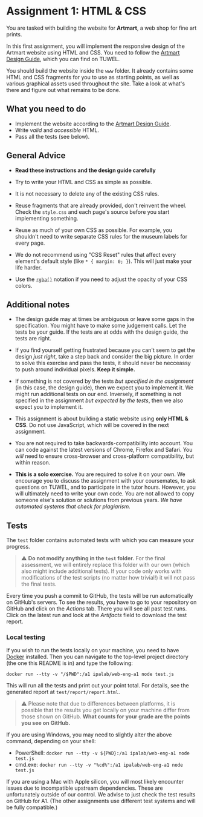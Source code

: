# Assignment 1: HTML & CSS

You are tasked with building the website for __Artmart__, a web shop for fine art prints.

In this first assignment, you will implement the responsive design of the Artmart website using HTML and CSS. You need to follow the [Artmart Design Guide][design_guide], which you can find on TUWEL.

You should build the website inside the `www` folder. It already contains some HTML and CSS fragments for you to use as starting points, as well as various graphical assets used throughout the site. Take a look at what's there and figure out what remains to be done.

## What you need to do

- Implement the website according to the [Artmart Design Guide][design_guide].
- Write *valid* and *accessible* HTML.
- Pass all the tests (see below).

[design_guide]: https://tuwel.tuwien.ac.at/mod/resource/view.php?id=1528912

## General Advice

- **Read these instructions and the design guide carefully**

- Try to write your HTML and CSS as simple as possible.

- It is not necessary to delete any of the existing CSS rules.

- Reuse fragments that are already provided, don't reinvent the wheel. Check the `style.css` and each page's source before you start implementing something.

- Reuse as much of your own CSS as possible. For example, you shouldn't need to write separate CSS rules for the museum labels for every page.

- We do not recommend using "CSS Reset" rules that affect every element's default style (like `* { margin: 0; }`). This will just make your life harder.

- Use the [`rgba()`](https://developer.mozilla.org/en-US/docs/Web/CSS/color_value/rgba()) notation if you need to adjust the opacity of your CSS colors.

## Additional notes

- The design guide may at times be ambiguous or leave some gaps in the specification. You might have to make some judgement calls. Let the tests be your guide. If the tests are at odds with the design guide, the tests are right.

- If you find yourself getting frustrated because you can't seem to get the design *just right*, take a step back and consider the big picture. In order to solve this exercise and pass the tests, it should never be necceassy to push around individual pixels. **Keep it simple.**

- If something is not covered by the tests *but specified in the assignment* (in this case, the design guide), then we expect you to implement it. We might run additional tests on our end. Inversely, if something is not specified in the assignment *but expected by the tests*, then we also expect you to implement it.

- This assignment is about building a static website using **only HTML & CSS**. Do not use JavaScript, which will be covered in the next assignment.

- You are not required to take backwards-compatibility into account. You can code against the latest versions of Chrome, Firefox and Safari. You *will* need to ensure cross-browser and cross-platform compatibility, but within reason.

- **This is a solo exercise.** You are required to solve it on your own. We encourage you to discuss the assignment with your coursemates, to ask questions on TUWEL, and to participate in the tutor hours. However, you will ultimately need to write your own code. You are not allowed to copy someone else's solution or solutions from previous years. *We have automated systems that check for plagiarism.*

## Tests

The `test` folder contains automated tests with which you can measure your progress.

> :warning: **Do not modify anything in the `test` folder.** For the final assessment, we will entirely replace this folder with our own (which also might include additional tests). If your code only works with modifications of the test scripts (no matter how trivial!) it will not pass the final tests.

Every time you push a commit to GitHub, the tests will be run automatically on GitHub's servers. To see the results, you have to go to your repository on GitHub and click on the *Actions* tab. There you will see all past test runs. Click on the latest run and look at the *Artifacts* field to download the test report.

### Local testing

If you wish to run the tests locally on your machine, you need to have [Docker](https://www.docker.com) installed. Then you can navigate to the top-level project directory (the one this README is in) and type the following:

    docker run --tty -v "/$PWD":/a1 ipalab/web-eng-a1 node test.js        

This will run all the tests and print out your point total. For details, see the generated report at `test/report/report.html`.

> :warning: Please note that due to differences between platforms, it is possible that the results you get locally on your machine differ from those shown on GitHub. **What counts for your grade are the points you see on GitHub.**

If you are using Windows, you may need to slightly alter the above command, depending on your shell:

- PowerShell: `docker run --tty -v ${PWD}:/a1 ipalab/web-eng-a1 node test.js`
- cmd.exe: `docker run --tty -v "%cd%":/a1 ipalab/web-eng-a1 node test.js`

If you are using a Mac with Apple silicon, you will most likely encounter issues due to incompatible upstream dependencies. These are unfortunately outside of our control. We advise to just check the test results on GitHub for A1. (The other assignments use different test systems and will be fully compatible.)
